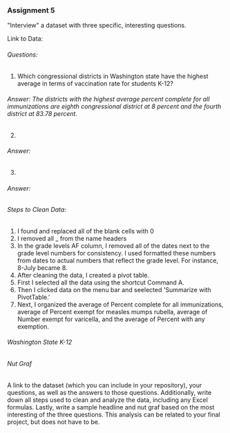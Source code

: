 ### Assignment 5


"Interview" a dataset with three specific, interesting questions.

Link to Data: 

###### Questions:

1. Which congressional districts in Washington state have the highest average in terms of vaccination rate for students K-12? 
###### Answer: The districts with the highest average percent complete for all immunizations are eighth congressional district at 8 percent and the fourth district at 83.78 percent. 

2.
###### Answer: 

3. 
###### Answer: 


###### Steps to Clean Data: 

1. I found and replaced all of the blank cells with 0 
2. I removed all _ from the name headers
3. In the grade levels AF column, I removed all of the dates next to the grade level numbers for consistency. I used formatted these numbers from dates to actual numbers that reflect the grade level. For instance, 8-July became 8. 
4. After cleaning the data, I created a pivot table.
5. First I selected all the data using the shortcut Command A.
6. Then I clicked data on the menu bar and seelected 'Summarize with PivotTable.'
7. Next, I organized the average of Percent complete for all immunizations, average of Percent exempt for measles mumps rubella, average of Number exempt for varicella, and the average of Percent with any exemption. 

###### Washington State K-12 

###### Nut Graf 



A link to the dataset (which you can include in your repository), your questions, as well as the answers to those questions.
Additionally, write down all steps used to clean and analyze the data, including any Excel formulas.
Lastly, write a sample headline and nut graf based on the most interesting of the three questions.
This analysis can be related to your final project, but does not have to be.
